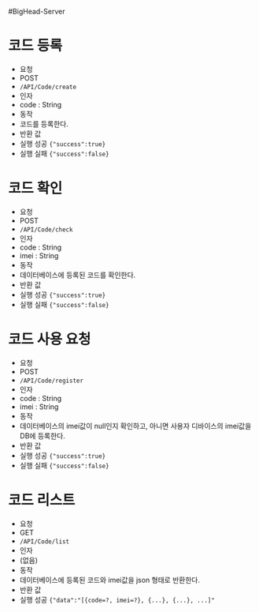 #BigHead-Server
# 코드 등록
 * 요청
  * POST
  * `/API/Code/create`
 * 인자 
  * code : String
 * 동작
  * 코드를 등록한다.
 * 반환 값
  * 실행 성공 `{"success":true}`
  * 실행 실패 `{"success":false}`
  
  
# 코드 확인
 * 요청
  * POST
  * `/API/Code/check`
 * 인자 
  * code : String
  * imei : String
 * 동작
  * 데이터베이스에 등록된 코드를 확인한다.
 * 반환 값
  * 실행 성공 `{"success":true}`
  * 실행 실패 `{"success":false}`
  

# 코드 사용 요청
 * 요청
  * POST
  * `/API/Code/register`
 * 인자 
  * code : String
  * imei : String
 * 동작
  * 데이터베이스의 imei값이 null인지 확인하고, 아니면 사용자 디바이스의 imei값을 DB에 등록한다.
 * 반환 값
  * 실행 성공 `{"success":true}`
  * 실행 실패 `{"success":false}`
  
# 코드 리스트
 * 요청
  * GET
  * `/API/Code/list`
 * 인자 
  * (없음)
 * 동작
  * 데이터베이스에 등록된 코드와 imei값을 json 형태로 반환한다.
 * 반환 값
  * 실행 성공 `{"data":"[{code=?, imei=?}, {...}, {...}, ...]"`